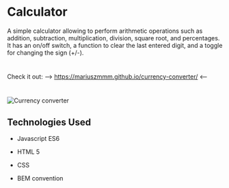 # **Calculator**

A simple calculator allowing to perform arithmetic operations such as addition, subtraction, multiplication, division, square root, and percentages. 
It has an on/off switch, a function to clear the last entered digit, and a toggle for changing the sign (+/-).
#
 Check it out:     -->    https://mariuszmmm.github.io/currency-converter/     <--
#
![Currency converter](/images/animation.gif)



## Technologies Used
  
- Javascript ES6

- HTML 5

- CSS

- BEM convention


